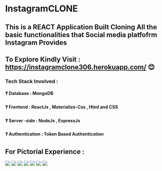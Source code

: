 # InstagramCLONE
## This  is a REACT Application Built Cloning All the basic functionalities that Social media platfofrm Instagram Provides
## To Explore Kindly Visit : https://instagramclone306.herokuapp.com/  😊
### Tech Stack Involved :
#### ❓ Database : MongoDB
#### ❓ Frontend : ReactJs , Materialize-Css , Html and CSS
#### ❓ Server -side : NodeJs , ExpressJs
#### ❓ Authentication : Token Based Authentication
## For  Pictorial Experience :
![](https://github.com/poojarathore30/Picstagram/blob/master/profile.PNG)
![](https://github.com/poojarathore30/Picstagram/blob/master/HomeP.PNG)
![](https://github.com/poojarathore30/Picstagram/blob/master/Home.PNG)
![](https://github.com/poojarathore30/Picstagram/blob/master/User.PNG)
![](https://github.com/poojarathore30/Picstagram/blob/master/SignUp.PNG)
![](https://github.com/poojarathore30/Picstagram/blob/master/Signin.PNG)
![](https://github.com/poojarathore30/Picstagram/blob/master/CreatePost.PNG)




